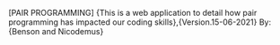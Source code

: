 [PAIR PROGRAMMING]
{This is a web application to detail how pair programming has impacted our coding skills},{Version.15-06-2021}
By:{Benson and Nicodemus}
